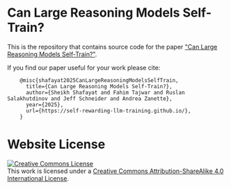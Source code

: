 # Can Large Reasoning Models Self-Train?

This is the repository that contains source code for the paper ["Can Large Reasoning Models Self-Train?"](https://self-rewarding-llm-training.github.io/).

If you find our paper useful for your work please cite:

```
    @misc{shafayat2025CanLargeReasoningModelsSelfTrain,
      title={Can Large Reasoning Models Self-Train?}, 
      author={Sheikh Shafayat and Fahim Tajwar and Ruslan Salakhutdinov and Jeff Schneider and Andrea Zanette},
      year={2025},
      url={https://self-rewarding-llm-training.github.io/}, 
    }
```

# Website License
<a rel="license" href="http://creativecommons.org/licenses/by-sa/4.0/"><img alt="Creative Commons License" style="border-width:0" src="https://i.creativecommons.org/l/by-sa/4.0/88x31.png" /></a><br />This work is licensed under a <a rel="license" href="http://creativecommons.org/licenses/by-sa/4.0/">Creative Commons Attribution-ShareAlike 4.0 International License</a>.
